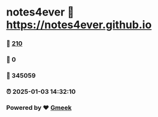 # notes4ever :link: https://notes4ever.github.io 
### :page_facing_up: [210](https://notes4ever.github.io/tag.html) 
### :speech_balloon: 0 
### :hibiscus: 345059 
### :alarm_clock: 2025-01-03 14:32:10 
### Powered by :heart: [Gmeek](https://github.com/Meekdai/Gmeek)
